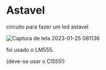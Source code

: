 # Astavel
circuito para fazer um led astavel


![Captura de tela 2023-01-25 081136](https://user-images.githubusercontent.com/107324639/214552156-d12e253f-5334-46a9-af85-67c66de24d5a.png)


foi usado o LM555.

(deve-se usar o CI555!)
